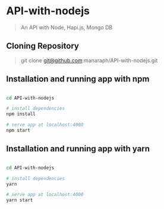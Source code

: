 # API-with-nodejs
> An API with Node, Hapi.js, Mongo DB

## Cloning Repository
> git clone git@github.com:manaraph/API-with-nodejs.git

## Installation and running app with npm
``` bash

cd API-with-nodejs

# install dependencies
npm install 

# serve app at localhost:4000
npm start

```
## Installation and running app with yarn
``` bash

cd API-with-nodejs

# install dependencies
yarn 

# serve app at localhost:4000
yarn start

```